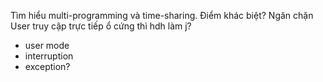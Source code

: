 Tìm hiểu multi-programming và time-sharing. Điểm khác biệt?
Ngăn chặn User truy cập trực tiếp ổ cứng thì hdh làm j?
- user mode
- interruption
- exception?
